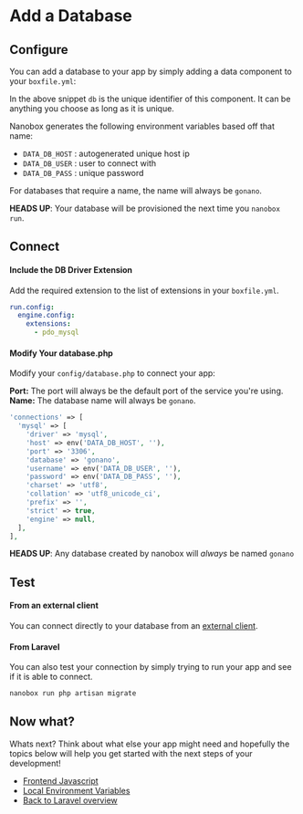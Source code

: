 # Add a Database

## Configure
You can add a database to your app by simply adding a data component to your `boxfile.yml`:

<div class="meta" data-class="snippet" data-optional-components="mysql,postgres" ></div>

In the above snippet `db` is the unique identifier of this component. It can be anything you choose as long as it is unique.

Nanobox generates the following environment variables based off that name:

* `DATA_DB_HOST` : autogenerated unique host ip
* `DATA_DB_USER` : user to connect with
* `DATA_DB_PASS` : unique password

For databases that require a name, the name will always be `gonano`.

**HEADS UP**: Your database will be provisioned the next time you `nanobox run`.

## Connect

#### Include the DB Driver Extension
Add the required extension to the list of extensions in your `boxfile.yml`.

```yaml
run.config:
  engine.config:
    extensions:
      - pdo_mysql
```

#### Modify Your database.php
Modify your `config/database.php` to connect your app:

**Port:** The port will always be the default port of the service you're using.  
**Name:** The database name will always be `gonano`.

```php
'connections' => [
  'mysql' => [
    'driver' => 'mysql',
    'host' => env('DATA_DB_HOST', ''),
    'port' => '3306',
    'database' => 'gonano',
    'username' => env('DATA_DB_USER', ''),
    'password' => env('DATA_DB_PASS', ''),
    'charset' => 'utf8',
    'collation' => 'utf8_unicode_ci',
    'prefix' => '',
    'strict' => true,
    'engine' => null,
  ],
],
```

**HEADS UP**: Any database created by nanobox will *always* be named `gonano`

## Test

#### From an external client
You can connect directly to your database from an <a href="https://docs.nanobox.io/data-management/managing-local-data/" target="\_blank">external client</a>.

#### From Laravel
You can also test your connection by simply trying to run your app and see if it is able to connect.

```bash
nanobox run php artisan migrate
```

## Now what?
Whats next? Think about what else your app might need and hopefully the topics below will help you get started with the next steps of your development!

* [Frontend Javascript](/php/laravel/frontend-javascript)
* [Local Environment Variables](/php/laravel/local-evars)
* [Back to Laravel overview](/php/laravel)
